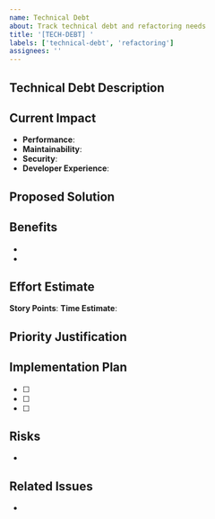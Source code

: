 ```yaml
---
name: Technical Debt
about: Track technical debt and refactoring needs
title: '[TECH-DEBT] '
labels: ['technical-debt', 'refactoring']
assignees: ''
---
```


## Technical Debt Description

<!-- Describe the technical debt or area needing refactoring -->

## Current Impact

<!-- How is this affecting the project currently? -->

- **Performance**:
- **Maintainability**:
- **Security**:
- **Developer Experience**:

## Proposed Solution

<!-- Describe the proposed approach to address this debt -->

## Benefits

<!-- What benefits will addressing this provide? -->

-
-

## Effort Estimate

<!-- Rough estimate of effort required -->

**Story Points**:
**Time Estimate**:

## Priority Justification

<!-- Why should this be prioritized? -->

## Implementation Plan

- [ ]
- [ ]
- [ ]

## Risks

<!-- Any risks associated with this change -->

-

## Related Issues

<!-- Link to related issues -->

-
